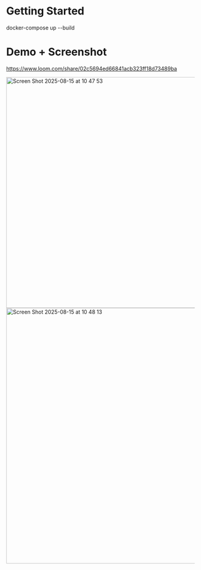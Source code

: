 # Getting Started

docker-compose up --build

# Demo + Screenshot 

https://www.loom.com/share/02c5694ed66841acb323ff18d73489ba

<img width="830" height="615" alt="Screen Shot 2025-08-15 at 10 47 53" src="https://github.com/user-attachments/assets/7448224d-79fe-43a3-8465-05afcf0eaa91" />

<img width="1260" height="681" alt="Screen Shot 2025-08-15 at 10 48 13" src="https://github.com/user-attachments/assets/ef3d607d-4b5f-4f14-90ec-7171e58102e7" />
